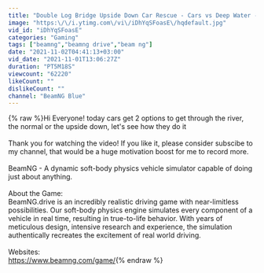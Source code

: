 ```yaml
---
title: "Double Log Bridge Upside Down Car Rescue - Cars vs Deep Water - BeamNG.Drive"
image: "https:\/\/i.ytimg.com\/vi\/iDhYqSFoasE\/hqdefault.jpg"
vid_id: "iDhYqSFoasE"
categories: "Gaming"
tags: ["beamng","beamng drive","beam ng"]
date: "2021-11-02T04:41:13+03:00"
vid_date: "2021-11-01T13:06:27Z"
duration: "PT5M18S"
viewcount: "62220"
likeCount: ""
dislikeCount: ""
channel: "BeamNG Blue"
---
```

{% raw %}Hi Everyone! today cars get 2 options to get through the river, the normal or the upside down, let's see how they do it<br /><br />Thank you for watching the video! If you like it, please consider subscibe to my channel, that would be a huge motivation boost for me to record more. <br /><br />BeamNG - A dynamic soft-body physics vehicle simulator capable of doing just about anything.<br /><br />About the Game:<br />BeamNG.drive is an incredibly realistic driving game with near-limitless possibilities. Our soft-body physics engine simulates every component of a vehicle in real time, resulting in true-to-life behavior. With years of meticulous design, intensive research and experience, the simulation authentically recreates the excitement of real world driving.<br /><br />Websites:<br /><a rel="nofollow" target="blank" href="https://www.beamng.com/game/">https://www.beamng.com/game/</a>{% endraw %}
